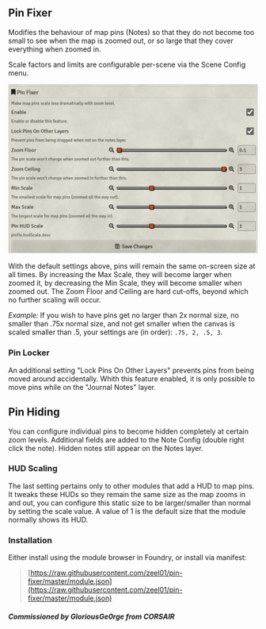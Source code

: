 ## Pin Fixer
Modifies the behaviour of map pins (Notes) so that they do not become too small to see when the map is zoomed out, or so large that they cover everything when zoomed in.

Scale factors and limits are configurable per-scene via the Scene Config menu.

![Config Options](config.png)

With the default settings above, pins will remain the same on-screen size at all times. By increasing the Max Scale, they will become larger when zoomed it, by decreasing the Min Scale, they will become smaller when zoomed out. The Zoom Floor and Ceiling are hard cut-offs, beyond which no further scaling will occur.

*Example:* If you wish to have pins get no larger than 2x normal size, no smaller than .75x normal size, and not get smaller when the canvas is scaled smaller than .5, your settings are (in order): `.75, 2, .5, 3`.

### Pin Locker
An additional setting "Lock Pins On Other Layers" prevents pins from being moved around accidentally. Whith this feature enabled, it is only possible to move pins while on the "Journal Notes" layer. 

## Pin Hiding
You can configure individual pins to become hidden completely at certain zoom levels. Additional fields are added to the Note Config (double right click the note). Hidden notes still appear on the Notes layer.

### HUD Scaling
The last setting pertains only to other modules that add a HUD to map pins. It tweaks these HUDs so they remain the same size as the map zooms in and out, you can configure this static size to be larger/smaller than normal by setting the scale value. A value of 1 is the default size that the module normally shows its HUD.

### Installation
Either install using the module browser in Foundry, or install via manifest:
> [https://raw.githubusercontent.com/zeel01/pin-fixer/master/module.json](https://raw.githubusercontent.com/zeel01/pin-fixer/master/module.json)

#### *Commissioned by GloriousGe0rge from CORSAIR*